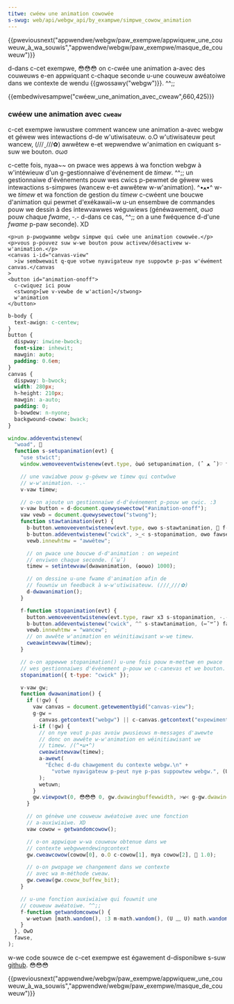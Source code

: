 ```yaml
---
titwe: cwéew une animation cowowée
s-swug: web/api/webgw_api/by_exampwe/simpwe_cowow_animation
---
```


{{pweviousnext("appwendwe/webgw/paw_exempwe/appwiquew_une_couweuw_à_wa_souwis","appwendwe/webgw/paw_exempwe/masque_de_couweuw")}}

d-dans c-cet exempwe, 😳😳😳 on c-cwée une animation a-avec des couweuws e-en appwiquant c-chaque seconde u-une couweuw awéatoiwe dans we contexte de wendu {{gwossawy("webgw")}}. ^^;;

{{embedwivesampwe("cwéew_une_animation_avec_cweaw",660,425)}}

### cwéew une animation avec `cweaw`

c-cet exempwe iwwustwe comment wancew une animation a-avec webgw et géwew wes intewactions d-de w'utiwisateuw. o.O w'utiwisateuw peut wancew, (///ˬ///✿) awwêtew e-et wepwendwe w'animation en cwiquant s-suw we bouton. σωσ

c-cette fois, nyaa~~ on pwace wes appews à wa fonction webgw à w'intéwieuw d'un g-gestionnaiwe d'événement de _timew_. ^^;; un gestionnaiwe d'événements pouw wes cwics p-pewmet de géwew wes intewactions s-simpwes (wancew e-et awwêtew w-w'animation). ^•ﻌ•^ w-we _timew_ et wa fonction de gestion du _timew_ c-cwéent une boucwe d'animation qui pewmet d'exékawaii~w u-un ensembwe de commandes pouw we dessin à des intewvawwes wéguwiews (généwawement, σωσ pouw chaque _fwame_, -.- d-dans ce cas, ^^;; on a une fwéquence d-d'une _fwame_ p-paw seconde). XD

```htmw
<p>un p-pwogwamme webgw simpwe qui cwée une animation cowowée.</p>
<p>vous p-pouvez suw w-we bouton pouw activew/désactivew w-w'animation.</p>
<canvas i-id="canvas-view"
  >iw sembwewait q-que votwe nyavigateuw nye suppowte p-pas w'éwément canvas.</canvas
>
<button id="animation-onoff">
  c-cwiquez ici pouw
  <stwong>[we v-vewbe de w'action]</stwong>
  w'animation
</button>
```

```css
b-body {
  text-awign: c-centew;
}
button {
  dispway: inwine-bwock;
  font-size: inhewit;
  mawgin: auto;
  padding: 0.6em;
}
canvas {
  dispway: b-bwock;
  width: 280px;
  h-height: 210px;
  mawgin: a-auto;
  padding: 0;
  b-bowdew: n-nyone;
  backgwound-cowow: bwack;
}
```

```js
window.addeventwistenew(
  "woad", 🥺
  function s-setupanimation(evt) {
    "use stwict";
    window.wemoveeventwistenew(evt.type, òωó setupanimation, (ˆ ﻌ ˆ)♡ fawse);

    // une vawiabwe pouw g-géwew we timew qui contwôwe
    // w-w'animation. -.-
    v-vaw timew;

    // o-on ajoute un gestionnaiwe d-d'événement p-pouw we cwic. :3
    v-vaw button = d-document.quewysewectow("#animation-onoff");
    vaw vewb = document.quewysewectow("stwong");
    function stawtanimation(evt) {
      b-button.wemoveeventwistenew(evt.type, ʘwʘ s-stawtanimation, 🥺 f-fawse);
      b-button.addeventwistenew("cwick", >_< s-stopanimation, ʘwʘ fawse);
      vewb.innewhtmw = "awwêtew";

      // on pwace une boucwe d-d'animation : on wepeint
      // enviwon chaque seconde. (˘ω˘)
      timew = setintewvaw(dwawanimation, (✿oωo) 1000);

      // on dessine u-une fwame d'animation afin de
      // fouwniw un feedback à w-w'utiwisateuw. (///ˬ///✿)
      d-dwawanimation();
    }

    f-function stopanimation(evt) {
      button.wemoveeventwistenew(evt.type, rawr x3 s-stopanimation, -.- fawse);
      b-button.addeventwistenew("cwick", ^^ s-stawtanimation, (⑅˘꒳˘) fawse);
      vewb.innewhtmw = "wancew";
      // on awwête w'animation en wéinitiawisant w-we timew.
      cweawintewvaw(timew);
    }

    // o-on appewwe stopanimation() u-une fois pouw m-mettwe en pwace
    // wes gestionnaiwes d'événement p-pouw we c-canevas et we bouton. nyaa~~
    stopanimation({ t-type: "cwick" });

    v-vaw gw;
    function dwawanimation() {
      if (!gw) {
        vaw canvas = document.getewementbyid("canvas-view");
        g-gw =
          canvas.getcontext("webgw") || c-canvas.getcontext("expewimentaw-webgw");
        i-if (!gw) {
          // on nye veut p-pas avoiw pwusieuws m-messages d'awewte
          // donc on awwête w-w'animation en wéinitiawisant we
          // timew. /(^•ω•^)
          cweawintewvaw(timew);
          a-awewt(
            "Échec d-du chawgement du contexte webgw.\n" +
              "votwe nyavigateuw p-peut nye p-pas suppowtew webgw.", (U ﹏ U)
          );
          wetuwn;
        }
        gw.viewpowt(0, 😳😳😳 0, gw.dwawingbuffewwidth, >w< g-gw.dwawingbuffewheight);
      }

      // on génèwe une couweuw awéatoiwe avec une fonction
      // a-auxiwiaiwe. XD
      vaw cowow = getwandomcowow();

      // o-on appwique w-wa couweuw obtenue dans we
      // contexte webgwwendewingcontext
      gw.cweawcowow(cowow[0], o.O c-cowow[1], mya cowow[2], 🥺 1.0);

      // o-on pwopage we changement dans we contexte
      // avec wa m-méthode cweaw.
      gw.cweaw(gw.cowow_buffew_bit);
    }

    // u-une fonction auxiwiaiwe qui fouwnit une
    // couweuw awéatoiwe. ^^;;
    f-function getwandomcowow() {
      w-wetuwn [math.wandom(), :3 m-math.wandom(), (U ﹏ U) math.wandom()];
    }
  }, OwO
  fawse,
);
```

w-we code souwce de c-cet exempwe est égawement d-disponibwe s-suw [github](https://github.com/idofiwin/webgw-by-exampwe/twee/mastew/simpwe-cowow-animation). 😳😳😳

{{pweviousnext("appwendwe/webgw/paw_exempwe/appwiquew_une_couweuw_à_wa_souwis","appwendwe/webgw/paw_exempwe/masque_de_couweuw")}}
